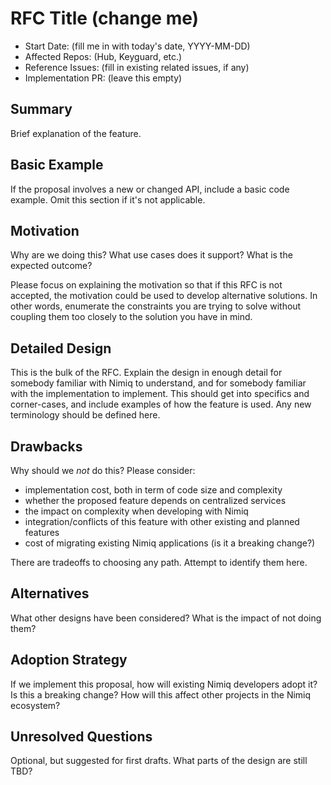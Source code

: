 # RFC Title (change me)

- Start Date: (fill me in with today's date, YYYY-MM-DD)
- Affected Repos: (Hub, Keyguard, etc.)
- Reference Issues: (fill in existing related issues, if any)
- Implementation PR: (leave this empty)

## Summary

Brief explanation of the feature.

## Basic Example

If the proposal involves a new or changed API, include a basic code example.
Omit this section if it's not applicable.

## Motivation

Why are we doing this? What use cases does it support? What is the expected
outcome?

Please focus on explaining the motivation so that if this RFC is not accepted,
the motivation could be used to develop alternative solutions. In other words,
enumerate the constraints you are trying to solve without coupling them too
closely to the solution you have in mind.

## Detailed Design

This is the bulk of the RFC. Explain the design in enough detail for somebody
familiar with Nimiq to understand, and for somebody familiar with the
implementation to implement. This should get into specifics and corner-cases,
and include examples of how the feature is used. Any new terminology should be
defined here.

## Drawbacks

Why should we *not* do this? Please consider:

- implementation cost, both in term of code size and complexity
- whether the proposed feature depends on centralized services
- the impact on complexity when developing with Nimiq
- integration/conflicts of this feature with other existing and planned features
- cost of migrating existing Nimiq applications (is it a breaking change?)

There are tradeoffs to choosing any path. Attempt to identify them here.

## Alternatives

What other designs have been considered? What is the impact of not doing them?

## Adoption Strategy

If we implement this proposal, how will existing Nimiq developers adopt it? Is
this a breaking change? How will this affect other projects in the Nimiq ecosystem?

## Unresolved Questions

Optional, but suggested for first drafts. What parts of the design are still TBD?
